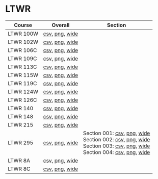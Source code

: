 # LTWR

| Course | Overall | Section |
| ------ | ------- | ------- |
| LTWR 100W | [csv](https://github.com/UCSD-Historical-Enrollment-Data/2025Spring/blob/main/overall/LTWR%20100W.csv), [png](https://raw.githubusercontent.com/UCSD-Historical-Enrollment-Data/2025Spring/main/plot_overall/LTWR%20100W.png), [wide](https://raw.githubusercontent.com/UCSD-Historical-Enrollment-Data/2025Spring/main/plot_overall_wide/LTWR%20100W.png) |  |
| LTWR 102W | [csv](https://github.com/UCSD-Historical-Enrollment-Data/2025Spring/blob/main/overall/LTWR%20102W.csv), [png](https://raw.githubusercontent.com/UCSD-Historical-Enrollment-Data/2025Spring/main/plot_overall/LTWR%20102W.png), [wide](https://raw.githubusercontent.com/UCSD-Historical-Enrollment-Data/2025Spring/main/plot_overall_wide/LTWR%20102W.png) |  |
| LTWR 106C | [csv](https://github.com/UCSD-Historical-Enrollment-Data/2025Spring/blob/main/overall/LTWR%20106C.csv), [png](https://raw.githubusercontent.com/UCSD-Historical-Enrollment-Data/2025Spring/main/plot_overall/LTWR%20106C.png), [wide](https://raw.githubusercontent.com/UCSD-Historical-Enrollment-Data/2025Spring/main/plot_overall_wide/LTWR%20106C.png) |  |
| LTWR 109C | [csv](https://github.com/UCSD-Historical-Enrollment-Data/2025Spring/blob/main/overall/LTWR%20109C.csv), [png](https://raw.githubusercontent.com/UCSD-Historical-Enrollment-Data/2025Spring/main/plot_overall/LTWR%20109C.png), [wide](https://raw.githubusercontent.com/UCSD-Historical-Enrollment-Data/2025Spring/main/plot_overall_wide/LTWR%20109C.png) |  |
| LTWR 113C | [csv](https://github.com/UCSD-Historical-Enrollment-Data/2025Spring/blob/main/overall/LTWR%20113C.csv), [png](https://raw.githubusercontent.com/UCSD-Historical-Enrollment-Data/2025Spring/main/plot_overall/LTWR%20113C.png), [wide](https://raw.githubusercontent.com/UCSD-Historical-Enrollment-Data/2025Spring/main/plot_overall_wide/LTWR%20113C.png) |  |
| LTWR 115W | [csv](https://github.com/UCSD-Historical-Enrollment-Data/2025Spring/blob/main/overall/LTWR%20115W.csv), [png](https://raw.githubusercontent.com/UCSD-Historical-Enrollment-Data/2025Spring/main/plot_overall/LTWR%20115W.png), [wide](https://raw.githubusercontent.com/UCSD-Historical-Enrollment-Data/2025Spring/main/plot_overall_wide/LTWR%20115W.png) |  |
| LTWR 119C | [csv](https://github.com/UCSD-Historical-Enrollment-Data/2025Spring/blob/main/overall/LTWR%20119C.csv), [png](https://raw.githubusercontent.com/UCSD-Historical-Enrollment-Data/2025Spring/main/plot_overall/LTWR%20119C.png), [wide](https://raw.githubusercontent.com/UCSD-Historical-Enrollment-Data/2025Spring/main/plot_overall_wide/LTWR%20119C.png) |  |
| LTWR 124W | [csv](https://github.com/UCSD-Historical-Enrollment-Data/2025Spring/blob/main/overall/LTWR%20124W.csv), [png](https://raw.githubusercontent.com/UCSD-Historical-Enrollment-Data/2025Spring/main/plot_overall/LTWR%20124W.png), [wide](https://raw.githubusercontent.com/UCSD-Historical-Enrollment-Data/2025Spring/main/plot_overall_wide/LTWR%20124W.png) |  |
| LTWR 126C | [csv](https://github.com/UCSD-Historical-Enrollment-Data/2025Spring/blob/main/overall/LTWR%20126C.csv), [png](https://raw.githubusercontent.com/UCSD-Historical-Enrollment-Data/2025Spring/main/plot_overall/LTWR%20126C.png), [wide](https://raw.githubusercontent.com/UCSD-Historical-Enrollment-Data/2025Spring/main/plot_overall_wide/LTWR%20126C.png) |  |
| LTWR 140 | [csv](https://github.com/UCSD-Historical-Enrollment-Data/2025Spring/blob/main/overall/LTWR%20140.csv), [png](https://raw.githubusercontent.com/UCSD-Historical-Enrollment-Data/2025Spring/main/plot_overall/LTWR%20140.png), [wide](https://raw.githubusercontent.com/UCSD-Historical-Enrollment-Data/2025Spring/main/plot_overall_wide/LTWR%20140.png) |  |
| LTWR 148 | [csv](https://github.com/UCSD-Historical-Enrollment-Data/2025Spring/blob/main/overall/LTWR%20148.csv), [png](https://raw.githubusercontent.com/UCSD-Historical-Enrollment-Data/2025Spring/main/plot_overall/LTWR%20148.png), [wide](https://raw.githubusercontent.com/UCSD-Historical-Enrollment-Data/2025Spring/main/plot_overall_wide/LTWR%20148.png) |  |
| LTWR 215 | [csv](https://github.com/UCSD-Historical-Enrollment-Data/2025Spring/blob/main/overall/LTWR%20215.csv), [png](https://raw.githubusercontent.com/UCSD-Historical-Enrollment-Data/2025Spring/main/plot_overall/LTWR%20215.png), [wide](https://raw.githubusercontent.com/UCSD-Historical-Enrollment-Data/2025Spring/main/plot_overall_wide/LTWR%20215.png) |  |
| LTWR 295 | [csv](https://github.com/UCSD-Historical-Enrollment-Data/2025Spring/blob/main/overall/LTWR%20295.csv), [png](https://raw.githubusercontent.com/UCSD-Historical-Enrollment-Data/2025Spring/main/plot_overall/LTWR%20295.png), [wide](https://raw.githubusercontent.com/UCSD-Historical-Enrollment-Data/2025Spring/main/plot_overall_wide/LTWR%20295.png) | Section 001: [csv](https://github.com/UCSD-Historical-Enrollment-Data/2025Spring/blob/main/section/LTWR%20295_001.csv), [png](https://raw.githubusercontent.com/UCSD-Historical-Enrollment-Data/2025Spring/main/plot_section/LTWR%20295_001.png), [wide](https://raw.githubusercontent.com/UCSD-Historical-Enrollment-Data/2025Spring/main/plot_section_wide/LTWR%20295_001.png)<br>Section 002: [csv](https://github.com/UCSD-Historical-Enrollment-Data/2025Spring/blob/main/section/LTWR%20295_002.csv), [png](https://raw.githubusercontent.com/UCSD-Historical-Enrollment-Data/2025Spring/main/plot_section/LTWR%20295_002.png), [wide](https://raw.githubusercontent.com/UCSD-Historical-Enrollment-Data/2025Spring/main/plot_section_wide/LTWR%20295_002.png)<br>Section 003: [csv](https://github.com/UCSD-Historical-Enrollment-Data/2025Spring/blob/main/section/LTWR%20295_003.csv), [png](https://raw.githubusercontent.com/UCSD-Historical-Enrollment-Data/2025Spring/main/plot_section/LTWR%20295_003.png), [wide](https://raw.githubusercontent.com/UCSD-Historical-Enrollment-Data/2025Spring/main/plot_section_wide/LTWR%20295_003.png)<br>Section 004: [csv](https://github.com/UCSD-Historical-Enrollment-Data/2025Spring/blob/main/section/LTWR%20295_004.csv), [png](https://raw.githubusercontent.com/UCSD-Historical-Enrollment-Data/2025Spring/main/plot_section/LTWR%20295_004.png), [wide](https://raw.githubusercontent.com/UCSD-Historical-Enrollment-Data/2025Spring/main/plot_section_wide/LTWR%20295_004.png) |
| LTWR 8A | [csv](https://github.com/UCSD-Historical-Enrollment-Data/2025Spring/blob/main/overall/LTWR%208A.csv), [png](https://raw.githubusercontent.com/UCSD-Historical-Enrollment-Data/2025Spring/main/plot_overall/LTWR%208A.png), [wide](https://raw.githubusercontent.com/UCSD-Historical-Enrollment-Data/2025Spring/main/plot_overall_wide/LTWR%208A.png) |  |
| LTWR 8C | [csv](https://github.com/UCSD-Historical-Enrollment-Data/2025Spring/blob/main/overall/LTWR%208C.csv), [png](https://raw.githubusercontent.com/UCSD-Historical-Enrollment-Data/2025Spring/main/plot_overall/LTWR%208C.png), [wide](https://raw.githubusercontent.com/UCSD-Historical-Enrollment-Data/2025Spring/main/plot_overall_wide/LTWR%208C.png) |  |
